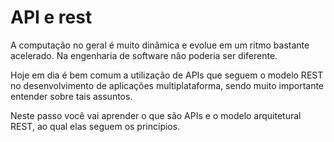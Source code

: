 # API e rest
A computação no geral é muito dinâmica e evolue em um ritmo bastante acelerado. Na engenharia de software não poderia ser diferente.

Hoje em dia é bem comum a utilização de APIs que seguem o modelo REST no desenvolvimento de aplicações multiplataforma, sendo muito importante entender sobre tais assuntos.

Neste passo você vai aprender o que são APIs e o modelo arquitetural REST, ao qual elas seguem os princípios.